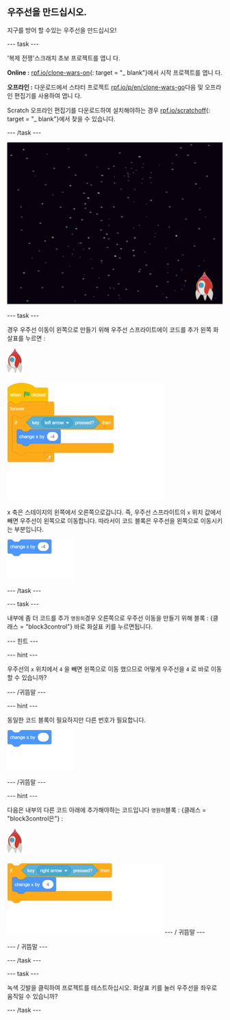 ## 우주선을 만드십시오.

지구를 방어 할 수있는 우주선을 만드십시오!

\--- task \---

'복제 전쟁'스크래치 초보 프로젝트를 엽니 다.

**Online :** [rpf.io/clone-wars-on](http://rpf.io/clone-wars-on){: target = "_ blank"}에서 시작 프로젝트를 엽니 다.

**오프라인 :** 다운로드에서 스타터 프로젝트 [rpf.io/p/en/clone-wars-go](http://rpf.io/p/en/clone-wars-go)다음 및 오프라인 편집기를 사용하여 엽니 다.

Scratch 오프라인 편집기를 다운로드하여 설치해야하는 경우 [rpf.io/scratchoff](https://rpf.io/scratchoff){: target = "_ blank"}에서 찾을 수 있습니다.

\--- /task \---

![시동기 프로젝트](images/starter-project.png)

\--- task \---

경우 우주선 이동이 왼쪽으로 만들기 위해 우주선 스프라이트에이 코드를 추가 <kbd>왼쪽</kbd> 화살표를 누르면 :

![로켓 스프라이트](images/rocket-sprite.png)

![블록 _1546522854_5664086](images/blocks_1546522854_5664086.png)

x 축은 스테이지의 왼쪽에서 오른쪽으로갑니다. 즉, 우주선 스프라이트의 `x` 위치 값에서 빼면 우주선이 왼쪽으로 이동합니다. 따라서이 코드 블록은 우주선을 왼쪽으로 이동시키는 부분입니다.

![블록 _1546522856_2172396](images/blocks_1546522856_2172396.png)

\--- /task \---

\--- task \---

내부에 좀 더 코드를 추가 `영원히`경우 오른쪽으로 우주선 이동을 만들기 위해 블록 : {클래스 = "block3control"} <kbd>바로</kbd> 화살표 키를 누르면됩니다.

\--- 힌트 \---

\--- hint \---

우주선의 `x` 위치에서 `4` 을 빼면 왼쪽으로 이동 했으므로 어떻게 우주선을 `4` 로 바로 이동할 수 있습니까?

\--- /귀뜸말 \---

\--- hint \---

동일한 코드 블록이 필요하지만 다른 번호가 필요합니다.

![블록 _1546522857_8176646](images/blocks_1546522857_8176646.png)

\--- /귀뜸말 \---

\--- hint \---

다음은 내부의 다른 코드 아래에 추가해야하는 코드입니다 `영원히`블록 : {클래스 = "block3control은"} :

![로켓 스프라이트](images/rocket-sprite.png)

![블록 _1546522859_4543552](images/blocks_1546522859_4543552.png) \--- / 귀뜸말 \---

\--- / 귀뜸말 \---

\--- /task \---

\--- task \---

녹색 깃발을 클릭하여 프로젝트를 테스트하십시오. 화살표 키를 눌러 우주선을 좌우로 움직일 수 있습니까?

\--- /task \---
